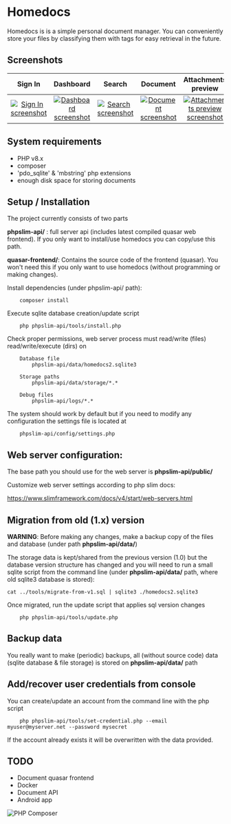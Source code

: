 # Homedocs

Homedocs is is a simple personal document manager. You can conveniently store your files by classifying them with tags for easy retrieval in the future.

## Screenshots

|                                                                                                                         Sign In                                                                                                                          |                                                                                                                         Dashboard                                                                                                                          |                                                                                                                         Search                                                                                                                          |                                                                                                                         Document                                                                                                                          |                                                                                                                         Attachments preview                                                                                                                          |
| :------------------------------------------------------------------------------------------------------------------------------------------------------------------------------------------------------------------------------------------------------: | :--------------------------------------------------------------------------------------------------------------------------------------------------------------------------------------------------------------------------------------------------------: | :-----------------------------------------------------------------------------------------------------------------------------------------------------------------------------------------------------------------------------------------------------: | :-------------------------------------------------------------------------------------------------------------------------------------------------------------------------------------------------------------------------------------------------------: | :------------------------------------------------------------------------------------------------------------------------------------------------------------------------------------------------------------------------------------------------------------------: |
| <a href="https://github.com/aportela/homedocs/assets/705838/cab38a76-8483-46b4-afb1-20ae2b495316" target="_blank"><img src="https://github.com/aportela/homedocs/assets/705838/cab38a76-8483-46b4-afb1-20ae2b495316" alt="Sign In screenshot"></img></a> | <a href="https://github.com/aportela/homedocs/assets/705838/bd6ada10-fac6-44dd-989d-f2f30f5e4405" target="_blank"><img src="https://github.com/aportela/homedocs/assets/705838/bd6ada10-fac6-44dd-989d-f2f30f5e4405" alt="Dashboard screenshot"></img></a> | <a href="https://github.com/aportela/homedocs/assets/705838/dc11dd33-6581-4a05-a989-d906a2a686ae" target="_blank"><img src="https://github.com/aportela/homedocs/assets/705838/dc11dd33-6581-4a05-a989-d906a2a686ae" alt="Search screenshot"></img></a> | <a href="https://github.com/aportela/homedocs/assets/705838/76439723-1be3-4c2a-8108-af3051953f44" target="_blank"><img src="https://github.com/aportela/homedocs/assets/705838/76439723-1be3-4c2a-8108-af3051953f44" alt="Document screenshot"></img></a> | <a href="https://github.com/aportela/homedocs/assets/705838/3acc3cef-165b-425e-97cf-c2935f67036c" target="_blank"><img src="https://github.com/aportela/homedocs/assets/705838/3acc3cef-165b-425e-97cf-c2935f67036c" alt="Attachments preview screenshot"></img></a> |

## System requirements

- PHP v8.x
- composer
- 'pdo_sqlite' & 'mbstring' php extensions
- enough disk space for storing documents

## Setup / Installation

The project currently consists of two parts

**phpslim-api/** : full server api (includes latest compiled quasar web frontend). If you only want to install/use homedocs you can copy/use this path.

**quasar-frontend/**: Contains the source code of the frontend (quasar). You won't need this if you only want to use homedocs (without programming or making changes).

Install dependencies (under phpslim-api/ path):

```
    composer install
```

Execute sqlite database creation/update script

```
    php phpslim-api/tools/install.php
```

Check proper permissions, web server process must read/write (files) read/write/execute (dirs) on

```
    Database file
        phpslim-api/data/homedocs2.sqlite3

    Storage paths
        phpslim-api/data/storage/*.*

    Debug files
        phpslim-api/logs/*.*
```

The system should work by default but if you need to modify any configuration the settings file is located at

```
    phpslim-api/config/settings.php
```

## Web server configuration:

The base path you should use for the web server is **phpslim-api/public/**

Customize web server settings according to php slim docs:

https://www.slimframework.com/docs/v4/start/web-servers.html

## Migration from old (1.x) version

**WARNING**: Before making any changes, make a backup copy of the files and database (under path **phpslim-api/data/**)

The storage data is kept/shared from the previous version (1.0) but the database version structure has changed and you will need to run a small sqlite script from the command line (under **phpslim-api/data/** path, where old sqlite3 database is stored):

```
cat ../tools/migrate-from-v1.sql | sqlite3 ./homedocs2.sqlite3

```

Once migrated, run the update script that applies sql version changes

```
    php phpslim-api/tools/update.php
```

## Backup data

You really want to make (periodic) backups, all (without source code) data (sqlite database & file storage) is stored on **phpslim-api/data/** path

## Add/recover user credentials from console

You can create/update an account from the command line with the php script

```
    php phpslim-api/tools/set-credential.php --email myuser@myserver.net --password mysecret
```

If the account already exists it will be overwritten with the data provided.

## TODO

- Document quasar frontend
- Docker
- Document API
- Android app

![PHP Composer](https://github.com/aportela/homedocs/actions/workflows/php.yml/badge.svg)
